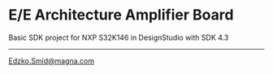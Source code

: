 # E/E Architecture Amplifier Board

Basic SDK project for NXP S32K146 in DesignStudio with SDK 4.3

---
Edzko.Smid@magna.com
